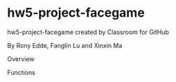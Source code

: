 # hw5-project-facegame
hw5-project-facegame created by Classroom for GitHub

By Rony Edde, Fanglin Lu and Xinxin Ma

Overview
    

Functions



